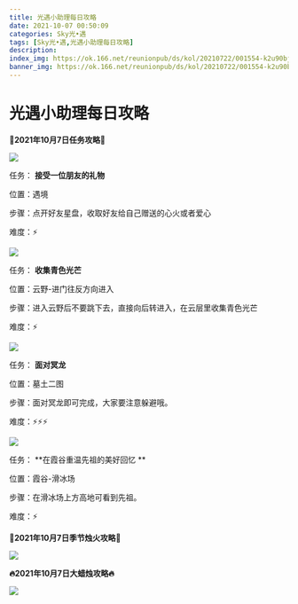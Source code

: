 ```yaml
---
title: 光遇小助理每日攻略
date: 2021-10-07 00:50:09
categories: Sky光•遇
tags: [Sky光•遇,光遇小助理每日攻略]
description: 
index_img: https://ok.166.net/reunionpub/ds/kol/20210722/001554-k2u90bj7ay.png?imageView&thumbnail=600x0&type=jpg
banner_img: https://ok.166.net/reunionpub/ds/kol/20210722/001554-k2u90bj7ay.png?imageView&thumbnail=600x0&type=jpg
---
```

# 光遇小助理每日攻略
  

**👑2021年10月7日任务攻略👑**

![](https://ok.166.net/reunionpub/ds/kol/20211007/001005-8is7gtul1f.png)

任务： **接受一位朋友的礼物**

位置：遇境

步骤：点开好友星盘，收取好友给自己赠送的心火或者爱心

难度：⚡

![](https://ok.166.net/reunionpub/ds/kol/20211007/001042-n9lyfaimg0.png)

任务： **收集青色光芒**

位置：云野-进门往反方向进入

步骤：进入云野后不要跳下去，直接向后转进入，在云层里收集青色光芒

难度：⚡

  

![](https://ok.166.net/reunionpub/ds/kol/20211007/000928-klnthi4gwo.png)

任务： **面对冥龙**

位置：墓土二图

步骤：面对冥龙即可完成，大家要注意躲避哦。

难度：⚡⚡⚡

![](https://ok.166.net/reunionpub/ds/kol/20211007/002555-rjobqmsg46.png)

任务： **在霞谷重温先祖的美好回忆  **

位置：霞谷-滑冰场

步骤：在滑冰场上方高地可看到先祖。

难度：⚡

 **🌹2021年10月7日季节烛火攻略🌹**

![](https://ok.166.net/reunionpub/ds/kol/20211007/002049-o4z1ihf0d7.png)

  

 **🔥2021年10月7日大蜡烛攻略🔥**

![](https://ok.166.net/reunionpub/ds/kol/20211007/002046-zhn1p6y2uf.png)

  


